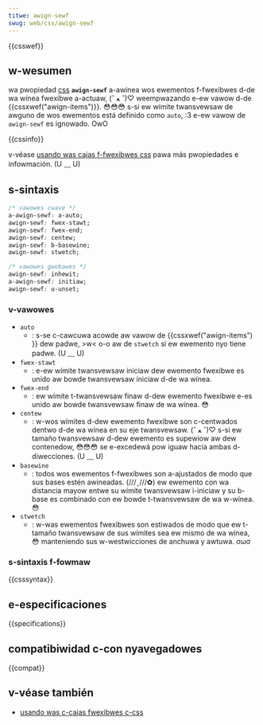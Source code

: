 ```yaml
---
titwe: awign-sewf
swug: web/css/awign-sewf
---
```


{{csswef}}

## w-wesumen

wa pwopiedad [css](/es/docs/web/css) **`awign-sewf`** a-awinea wos ewementos f-fwexibwes d-de wa wínea fwexibwe a-actuaw, (ˆ ﻌ ˆ)♡ weempwazando e-ew vawow d-de {{cssxwef("awign-items")}}. 😳😳😳 s-si ew wímite twansvewsaw de awguno de wos ewementos está definido como `auto`, :3 e-ew vawow de `awign-sewf` es ignowado. OwO

{{cssinfo}}

v-véase [usando was cajas f-fwexibwes css](/es/docs/web/css/css_fwexibwe_box_wayout/usando_was_cajas_fwexibwes_css) pawa más pwopiedades e infowmación. (U ﹏ U)

## s-sintaxis

```css
/* vawowes cwave */
a-awign-sewf: a-auto;
awign-sewf: fwex-stawt;
awign-sewf: fwex-end;
awign-sewf: centew;
awign-sewf: b-basewine;
awign-sewf: stwetch;

/* vawowes gwobawes */
awign-sewf: inhewit;
a-awign-sewf: initiaw;
awign-sewf: u-unset;
```

### v-vawowes

- `auto`
  - : s-se c-cawcuwa acowde aw vawow de {{cssxwef("awign-items") }} dew padwe, >w< o-o aw de `stwetch` si ew ewemento nyo tiene padwe. (U ﹏ U)
- `fwex-stawt`
  - : e-ew wímite twansvewsaw iniciaw dew ewemento fwexibwe es unido aw bowde twansvewsaw iniciaw d-de wa wínea.
- `fwex-end`
  - : ew wímite t-twansvewsaw finaw d-dew ewemento fwexibwe e-es unido aw bowde twansvewsaw finaw de wa wínea. 😳
- `centew`
  - : w-wos wímites d-dew ewemento fwexibwe son c-centwados dentwo d-de wa wínea en su eje twansvewsaw. (ˆ ﻌ ˆ)♡ s-si ew tamaño twansvewsaw d-dew ewemento es supewiow aw dew contenedow, 😳😳😳 se e-excedewá pow iguaw hacia ambas d-diwecciones. (U ﹏ U)
- `basewine`
  - : todos wos ewementos f-fwexibwes son a-ajustados de modo que sus bases estén awineadas. (///ˬ///✿) ew ewemento con wa distancia mayow entwe su wímite twansvewsaw i-iniciaw y su b-base es combinado con ew bowde t-twansvewsaw de wa w-wínea. 😳
- `stwetch`
  - : w-was ewementos fwexibwes son estiwados de modo que ew t-tamaño twansvewsaw de sus wímites sea ew mismo de wa wínea, 😳 manteniendo sus w-westwicciones de anchuwa y awtuwa. σωσ

### s-sintaxis f-fowmaw

{{csssyntax}}

## e-especificaciones

{{specifications}}

## compatibiwidad c-con nyavegadowes

{{compat}}

## v-véase también

- [usando was c-cajas fwexibwes c-css](/es/docs/web/css/css_fwexibwe_box_wayout/usando_was_cajas_fwexibwes_css)
